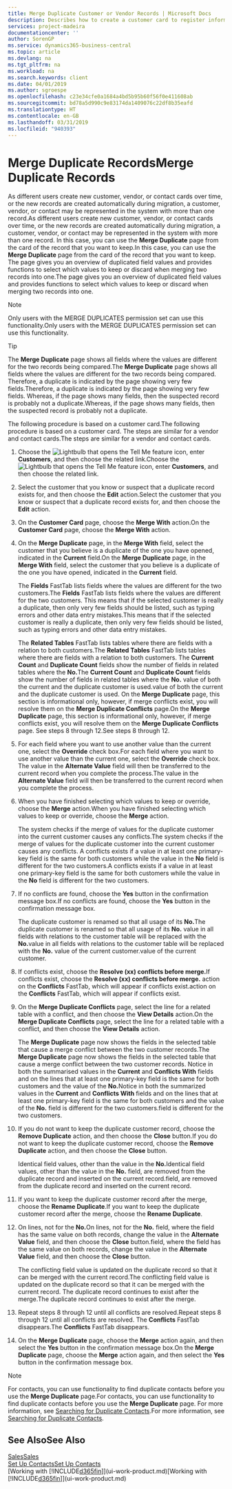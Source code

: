 ```yaml
---
title: Merge Duplicate Customer or Vendor Records | Microsoft Docs
description: Describes how to create a customer card to register information about each new customer or client that you sell to.
services: project-madeira
documentationcenter: ''
author: SorenGP
ms.service: dynamics365-business-central
ms.topic: article
ms.devlang: na
ms.tgt_pltfrm: na
ms.workload: na
ms.search.keywords: client
ms.date: 04/01/2019
ms.author: sgroespe
ms.openlocfilehash: c23e34cfe0a1684a4bd5b95b60f56f0e411608ab
ms.sourcegitcommit: bd78a5d990c9e83174da1409076c22df8b35eafd
ms.translationtype: HT
ms.contentlocale: en-GB
ms.lasthandoff: 03/31/2019
ms.locfileid: "940393"
---
```

# <a name="merge-duplicate-records"></a><span data-ttu-id="6e5f4-103">Merge Duplicate Records</span><span class="sxs-lookup"><span data-stu-id="6e5f4-103">Merge Duplicate Records</span></span>
<span data-ttu-id="6e5f4-104">As different users create new customer, vendor, or contact cards over time, or the new records are created automatically during migration, a customer, vendor, or contact may be represented in the system with more than one record.</span><span class="sxs-lookup"><span data-stu-id="6e5f4-104">As different users create new customer, vendor, or contact cards over time, or the new records are created automatically during migration, a customer, vendor, or contact may be represented in the system with more than one record.</span></span> <span data-ttu-id="6e5f4-105">In this case, you can use the **Merge Duplicate** page from the card of the record that you want to keep.</span><span class="sxs-lookup"><span data-stu-id="6e5f4-105">In this case, you can use the **Merge Duplicate** page from the card of the record that you want to keep.</span></span> <span data-ttu-id="6e5f4-106">The page gives you an overview of duplicated field values and provides functions to select which values to keep or discard when merging two records into one.</span><span class="sxs-lookup"><span data-stu-id="6e5f4-106">The page gives you an overview of duplicated field values and provides functions to select which values to keep or discard when merging two records into one.</span></span>

> [!NOTE]
> <span data-ttu-id="6e5f4-107">Only users with the MERGE DUPLICATES permission set can use this functionality.</span><span class="sxs-lookup"><span data-stu-id="6e5f4-107">Only users with the MERGE DUPLICATES permission set can use this functionality.</span></span>

> [!TIP]
> <span data-ttu-id="6e5f4-108">The **Merge Duplicate** page shows all fields where the values are different for the two records being compared.</span><span class="sxs-lookup"><span data-stu-id="6e5f4-108">The **Merge Duplicate** page shows all fields where the values are different for the two records being compared.</span></span> <span data-ttu-id="6e5f4-109">Therefore, a duplicate is indicated by the page showing very few fields.</span><span class="sxs-lookup"><span data-stu-id="6e5f4-109">Therefore, a duplicate is indicated by the page showing very few fields.</span></span> <span data-ttu-id="6e5f4-110">Whereas, if the page shows many fields, then the suspected record is probably not a duplicate.</span><span class="sxs-lookup"><span data-stu-id="6e5f4-110">Whereas, if the page shows many fields, then the suspected record is probably not a duplicate.</span></span>

<span data-ttu-id="6e5f4-111">The following procedure is based on a customer card.</span><span class="sxs-lookup"><span data-stu-id="6e5f4-111">The following procedure is based on a customer card.</span></span> <span data-ttu-id="6e5f4-112">The steps are similar for a vendor  and contact cards.</span><span class="sxs-lookup"><span data-stu-id="6e5f4-112">The steps are similar for a vendor  and contact cards.</span></span>

1. <span data-ttu-id="6e5f4-113">Choose the ![Lightbulb that opens the Tell Me feature](media/ui-search/search_small.png "Tell me what you want to do") icon, enter **Customers**, and then choose the related link.</span><span class="sxs-lookup"><span data-stu-id="6e5f4-113">Choose the ![Lightbulb that opens the Tell Me feature](media/ui-search/search_small.png "Tell me what you want to do") icon, enter **Customers**, and then choose the related link.</span></span>
2. <span data-ttu-id="6e5f4-114">Select the customer that you know or suspect that a duplicate record exists for, and then choose the **Edit** action.</span><span class="sxs-lookup"><span data-stu-id="6e5f4-114">Select the customer that you know or suspect that a duplicate record exists for, and then choose the **Edit** action.</span></span>
3. <span data-ttu-id="6e5f4-115">On the **Customer Card** page, choose the **Merge With** action.</span><span class="sxs-lookup"><span data-stu-id="6e5f4-115">On the **Customer Card** page, choose the **Merge With** action.</span></span>
4. <span data-ttu-id="6e5f4-116">On the **Merge Duplicate** page, in the **Merge With** field, select the customer that you believe is a duplicate of the one you have opened, indicated in the **Current** field.</span><span class="sxs-lookup"><span data-stu-id="6e5f4-116">On the **Merge Duplicate** page, in the **Merge With** field, select the customer that you believe is a duplicate of the one you have opened, indicated in the **Current** field.</span></span>

    <span data-ttu-id="6e5f4-117">The **Fields** FastTab lists fields where the values are different for the two customers.</span><span class="sxs-lookup"><span data-stu-id="6e5f4-117">The **Fields** FastTab lists fields where the values are different for the two customers.</span></span> <span data-ttu-id="6e5f4-118">This means that if the selected customer is really a duplicate, then only very few fields should be listed, such as typing errors and other data entry mistakes.</span><span class="sxs-lookup"><span data-stu-id="6e5f4-118">This means that if the selected customer is really a duplicate, then only very few fields should be listed, such as typing errors and other data entry mistakes.</span></span>

    <span data-ttu-id="6e5f4-119">The **Related Tables** FastTab lists tables where there are fields with a relation to both customers.</span><span class="sxs-lookup"><span data-stu-id="6e5f4-119">The **Related Tables** FastTab lists tables where there are fields with a relation to both customers.</span></span> <span data-ttu-id="6e5f4-120">The **Current Count** and **Duplicate Count** fields show the number of fields in related tables where the **No.**</span><span class="sxs-lookup"><span data-stu-id="6e5f4-120">The **Current Count** and **Duplicate Count** fields show the number of fields in related tables where the **No.**</span></span> <span data-ttu-id="6e5f4-121">value of both the current and the duplicate customer is used.</span><span class="sxs-lookup"><span data-stu-id="6e5f4-121">value of both the current and the duplicate customer is used.</span></span> <span data-ttu-id="6e5f4-122">On the **Merge Duplicate** page, this section is informational only, however, if merge conflicts exist, you will resolve them on the **Merge Duplicate Conflicts** page.</span><span class="sxs-lookup"><span data-stu-id="6e5f4-122">On the **Merge Duplicate** page, this section is informational only, however, if merge conflicts exist, you will resolve them on the **Merge Duplicate Conflicts** page.</span></span> <span data-ttu-id="6e5f4-123">See steps 8 through 12.</span><span class="sxs-lookup"><span data-stu-id="6e5f4-123">See steps 8 through 12.</span></span>   

5. <span data-ttu-id="6e5f4-124">For each field where you want to use another value than the current one, select the **Override** check box.</span><span class="sxs-lookup"><span data-stu-id="6e5f4-124">For each field where you want to use another value than the current one, select the **Override** check box.</span></span> <span data-ttu-id="6e5f4-125">The value in the **Alternate Value** field will then be transferred to the current record when you complete the process.</span><span class="sxs-lookup"><span data-stu-id="6e5f4-125">The value in the **Alternate Value** field will then be transferred to the current record when you complete the process.</span></span>
6. <span data-ttu-id="6e5f4-126">When you have finished selecting which values to keep or override, choose the **Merge** action.</span><span class="sxs-lookup"><span data-stu-id="6e5f4-126">When you have finished selecting which values to keep or override, choose the **Merge** action.</span></span>

    <span data-ttu-id="6e5f4-127">The system checks if the merge of values for the duplicate customer into the current customer causes any conflicts.</span><span class="sxs-lookup"><span data-stu-id="6e5f4-127">The system checks if the merge of values for the duplicate customer into the current customer causes any conflicts.</span></span> <span data-ttu-id="6e5f4-128">A conflicts exists if a value in at least one primary-key field is the same for both customers while the value in the **No** field is different for the two customers.</span><span class="sxs-lookup"><span data-stu-id="6e5f4-128">A conflicts exists if a value in at least one primary-key field is the same for both customers while the value in the **No** field is different for the two customers.</span></span>

7. <span data-ttu-id="6e5f4-129">If no conflicts are found, choose the **Yes** button in the confirmation message box.</span><span class="sxs-lookup"><span data-stu-id="6e5f4-129">If no conflicts are found, choose the **Yes** button in the confirmation message box.</span></span>

    <span data-ttu-id="6e5f4-130">The duplicate customer is renamed so that all usage of its **No.**</span><span class="sxs-lookup"><span data-stu-id="6e5f4-130">The duplicate customer is renamed so that all usage of its **No.**</span></span> <span data-ttu-id="6e5f4-131">value in all fields with relations to the customer table will be replaced with the **No.**</span><span class="sxs-lookup"><span data-stu-id="6e5f4-131">value in all fields with relations to the customer table will be replaced with the **No.**</span></span> <span data-ttu-id="6e5f4-132">value of the current customer.</span><span class="sxs-lookup"><span data-stu-id="6e5f4-132">value of the current customer.</span></span>
8. <span data-ttu-id="6e5f4-133">If conflicts exist, choose the **Resolve (xx) conflicts before merge.**</span><span class="sxs-lookup"><span data-stu-id="6e5f4-133">If conflicts exist, choose the **Resolve (xx) conflicts before merge.**</span></span> <span data-ttu-id="6e5f4-134">action on the **Conflicts** FastTab, which will appear if conflicts exist.</span><span class="sxs-lookup"><span data-stu-id="6e5f4-134">action on the **Conflicts** FastTab, which will appear if conflicts exist.</span></span>
9. <span data-ttu-id="6e5f4-135">On the **Merge Duplicate Conflicts** page, select the line for a related table with a conflict, and then choose the **View Details** action.</span><span class="sxs-lookup"><span data-stu-id="6e5f4-135">On the **Merge Duplicate Conflicts** page, select the line for a related table with a conflict, and then choose the **View Details** action.</span></span>

    <span data-ttu-id="6e5f4-136">The **Merge Duplicate** page now shows the fields in the selected table that cause a merge conflict between the two customer records.</span><span class="sxs-lookup"><span data-stu-id="6e5f4-136">The **Merge Duplicate** page now shows the fields in the selected table that cause a merge conflict between the two customer records.</span></span> <span data-ttu-id="6e5f4-137">Notice in both the summarised values in the **Current** and **Conflicts With** fields and on the lines that at least one primary-key field is the same for both customers and the value of the **No.**</span><span class="sxs-lookup"><span data-stu-id="6e5f4-137">Notice in both the summarized values in the **Current** and **Conflicts With** fields and on the lines that at least one primary-key field is the same for both customers and the value of the **No.**</span></span> <span data-ttu-id="6e5f4-138">field is different for the two customers.</span><span class="sxs-lookup"><span data-stu-id="6e5f4-138">field is different for the two customers.</span></span>   
10. <span data-ttu-id="6e5f4-139">If you do not want to keep the duplicate customer record, choose the **Remove Duplicate** action, and then choose the **Close** button.</span><span class="sxs-lookup"><span data-stu-id="6e5f4-139">If you do not want to keep the duplicate customer record, choose the **Remove Duplicate** action, and then choose the **Close** button.</span></span>

    <span data-ttu-id="6e5f4-140">Identical field values, other than the value in the **No.**</span><span class="sxs-lookup"><span data-stu-id="6e5f4-140">Identical field values, other than the value in the **No.**</span></span> <span data-ttu-id="6e5f4-141">field, are removed from the duplicate record and inserted on the current record.</span><span class="sxs-lookup"><span data-stu-id="6e5f4-141">field, are removed from the duplicate record and inserted on the current record.</span></span>
11. <span data-ttu-id="6e5f4-142">If you want to keep the duplicate customer record after the merge,  choose the **Rename Duplicate**.</span><span class="sxs-lookup"><span data-stu-id="6e5f4-142">If you want to keep the duplicate customer record after the merge,  choose the **Rename Duplicate**.</span></span>
12. <span data-ttu-id="6e5f4-143">On lines, not for the **No.**</span><span class="sxs-lookup"><span data-stu-id="6e5f4-143">On lines, not for the **No.**</span></span> <span data-ttu-id="6e5f4-144">field, where the field has the same value on both records, change the value in the **Alternate Value** field, and then choose the **Close** button.</span><span class="sxs-lookup"><span data-stu-id="6e5f4-144">field, where the field has the same value on both records, change the value in the **Alternate Value** field, and then choose the **Close** button.</span></span>

    <span data-ttu-id="6e5f4-145">The conflicting field value is updated on the duplicate record so that it can be merged with the current record.</span><span class="sxs-lookup"><span data-stu-id="6e5f4-145">The conflicting field value is updated on the duplicate record so that it can be merged with the current record.</span></span> <span data-ttu-id="6e5f4-146">The duplicate record continues to exist after the merge.</span><span class="sxs-lookup"><span data-stu-id="6e5f4-146">The duplicate record continues to exist after the merge.</span></span>
13. <span data-ttu-id="6e5f4-147">Repeat steps 8 through 12 until all conflicts are resolved.</span><span class="sxs-lookup"><span data-stu-id="6e5f4-147">Repeat steps 8 through 12 until all conflicts are resolved.</span></span> <span data-ttu-id="6e5f4-148">The **Conflicts** FastTab disappears.</span><span class="sxs-lookup"><span data-stu-id="6e5f4-148">The **Conflicts** FastTab disappears.</span></span>
14. <span data-ttu-id="6e5f4-149">On the **Merge Duplicate** page, choose the **Merge** action again, and then select the **Yes** button in the confirmation message box.</span><span class="sxs-lookup"><span data-stu-id="6e5f4-149">On the **Merge Duplicate** page, choose the **Merge** action again, and then select the **Yes** button in the confirmation message box.</span></span>

> [!NOTE]
> <span data-ttu-id="6e5f4-150">For contacts, you can use functionality to find duplicate contacts before you use the **Merge Duplicate** page.</span><span class="sxs-lookup"><span data-stu-id="6e5f4-150">For contacts, you can use functionality to find duplicate contacts before you use the **Merge Duplicate** page.</span></span> <span data-ttu-id="6e5f4-151">For more information, see [Searching for Duplicate Contacts](marketing-setup-contacts.md#searching-for-duplicate-contacts).</span><span class="sxs-lookup"><span data-stu-id="6e5f4-151">For more information, see [Searching for Duplicate Contacts](marketing-setup-contacts.md#searching-for-duplicate-contacts).</span></span>

## <a name="see-also"></a><span data-ttu-id="6e5f4-152">See Also</span><span class="sxs-lookup"><span data-stu-id="6e5f4-152">See Also</span></span>
[<span data-ttu-id="6e5f4-153">Sales</span><span class="sxs-lookup"><span data-stu-id="6e5f4-153">Sales</span></span>](sales-manage-sales.md)  
[<span data-ttu-id="6e5f4-154">Set Up Contacts</span><span class="sxs-lookup"><span data-stu-id="6e5f4-154">Set Up Contacts</span></span>](marketing-setup-contacts.md)  
<span data-ttu-id="6e5f4-155">[Working with [!INCLUDE[d365fin](includes/d365fin_md.md)]](ui-work-product.md)</span><span class="sxs-lookup"><span data-stu-id="6e5f4-155">[Working with [!INCLUDE[d365fin](includes/d365fin_md.md)]](ui-work-product.md)</span></span>
